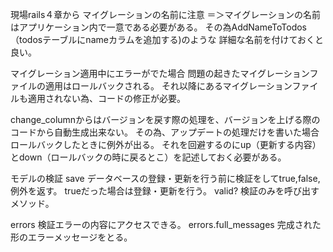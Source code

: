現場rails４章から
マイグレーションの名前に注意
＝＞マイグレーションの名前はアプリケーション内で一意である必要がある。
その為AddNameToTodos（todosテーブルにnameカラムを追加する)のような
詳細な名前を付けておくと良い。

マイグレーション適用中にエラーがでた場合
問題の起きたマイグレーションファイルの適用はロールバックされる。
それ以降にあるマイグレーションファイルも適用されない為、コードの修正が必要。

change_columnからはバージョンを戻す際の処理を、バージョンを上げる際のコードから自動生成出来ない。
その為、アップデートの処理だけを書いた場合ロールバックしたときに例外が出る。
それを回避するのにup（更新する内容）とdown（ロールバックの時に戻るとこ）を記述しておく必要がある。

モデルの検証
save
データベースの登録・更新を行う前に検証をしてtrue,false,例外を返す。
trueだった場合は登録・更新を行う。
valid?
検証のみを呼び出すメソッド。

errors
検証エラーの内容にアクセスできる。
errors.full_messages
完成された形のエラーメッセージをとる。